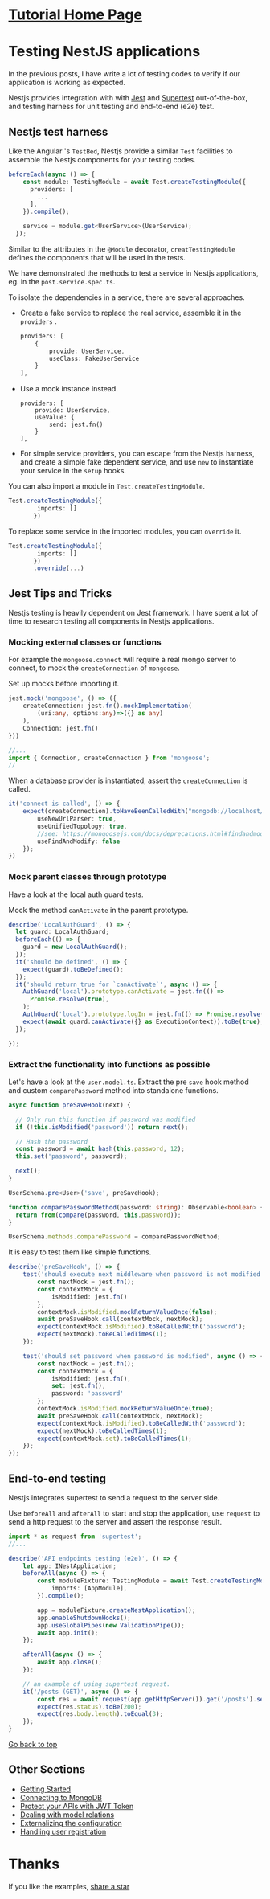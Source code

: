 [Tutorial Home Page](./index.md)
===
# Testing NestJS applications

In the previous posts,  I have write a lot of testing codes to verify if  our application is working as expected.

Nestjs provides integration with with [Jest](https://github.com/facebook/jest) and [Supertest](https://github.com/visionmedia/supertest) out-of-the-box, and testing harness for unit testing and  end-to-end (e2e) test.

##  Nestjs test harness

Like the Angular 's `TestBed`, Nestjs provide a similar `Test` facilities to assemble the Nestjs components for your testing codes.

```typescript
beforeEach(async () => {
    const module: TestingModule = await Test.createTestingModule({
      providers: [
        ...
      ],
    }).compile();

    service = module.get<UserService>(UserService);
  });

```

Similar to the attributes in the `@Module` decorator, `creatTestingModule` defines the components that will be used in the tests.

We have demonstrated the methods to test a service in Nestjs applications, eg. in the `post.service.spec.ts`.

To isolate the dependencies in a service,  there are several approaches.

* Create a fake service to replace the real service, assemble it in the `providers` .

  ```typescript
  providers: [
      {
          provide: UserService,
          useClass: FakeUserService
      }
  ],
  ```

* Use a mock instance instead.

  ```type
  providers: [
      provide: UserService,
      useValue: {
          send: jest.fn()
      }
  ],
  ```

* For simple service providers, you can escape from the Nestjs harness, and create a simple fake dependent service, and use `new` to instantiate your service in the  `setup` hooks.

You can also import a module in `Test.createTestingModule`.

```typescript
Test.createTestingModule({
        imports: []
       })
```
To replace some service in the imported modules, you can `override` it.

```typescript
Test.createTestingModule({
        imports: []
       })
       .override(...)
```

## Jest Tips and Tricks

Nestjs testing is heavily dependent on Jest framework.  I have spent a lot of time to research testing all components in Nestjs applications.

### Mocking external classes or functions

For example the  `mongoose.connect` will require a real mongo server to connect, to mock the `createConnection` of `mongoose`.

Set up mocks before importing it.

```typescript
jest.mock('mongoose', () => ({
    createConnection: jest.fn().mockImplementation(
        (uri:any, options:any)=>({} as any)
    ),
    Connection: jest.fn()
}))

//...
import { Connection, createConnection } from 'mongoose';
//
```
When a database provider is instantiated, assert the `createConnection` is called.

```typescript
it('connect is called', () => {
    expect(createConnection).toHaveBeenCalledWith("mongodb://localhost/blog", {
        useNewUrlParser: true,
        useUnifiedTopology: true,
        //see: https://mongoosejs.com/docs/deprecations.html#findandmodify
        useFindAndModify: false
    });
})
```

 ### Mock parent classes through prototype

Have a look at the local auth guard tests.

Mock the method `canActivate` in the parent  prototype.

```typescript
describe('LocalAuthGuard', () => {
  let guard: LocalAuthGuard;
  beforeEach(() => {
    guard = new LocalAuthGuard();
  });
  it('should be defined', () => {
    expect(guard).toBeDefined();
  });
  it('should return true for `canActivate`', async () => {
    AuthGuard('local').prototype.canActivate = jest.fn(() =>
      Promise.resolve(true),
    );
    AuthGuard('local').prototype.logIn = jest.fn(() => Promise.resolve());
    expect(await guard.canActivate({} as ExecutionContext)).toBe(true);
  });

});
```



### Extract the functionality into functions as possible

Let's have a look at the `user.model.ts`. Extract the pre `save` hook method and custom `comparePassword` method into standalone functions.

```typescript
async function preSaveHook(next) {

  // Only run this function if password was modified
  if (!this.isModified('password')) return next();

  // Hash the password
  const password = await hash(this.password, 12);
  this.set('password', password);

  next();
}

UserSchema.pre<User>('save', preSaveHook);

function comparePasswordMethod(password: string): Observable<boolean> {
  return from(compare(password, this.password));
}

UserSchema.methods.comparePassword = comparePasswordMethod;
```

It is easy to test them like simple functions.

```typescript
describe('preSaveHook', () => {
    test('should execute next middleware when password is not modified', async () => {
        const nextMock = jest.fn();
        const contextMock = {
            isModified: jest.fn()
        };
        contextMock.isModified.mockReturnValueOnce(false);
        await preSaveHook.call(contextMock, nextMock);
        expect(contextMock.isModified).toBeCalledWith('password');
        expect(nextMock).toBeCalledTimes(1);
    });

    test('should set password when password is modified', async () => {
        const nextMock = jest.fn();
        const contextMock = {
            isModified: jest.fn(),
            set: jest.fn(),
            password: 'password'
        };
        contextMock.isModified.mockReturnValueOnce(true);
        await preSaveHook.call(contextMock, nextMock);
        expect(contextMock.isModified).toBeCalledWith('password');
        expect(nextMock).toBeCalledTimes(1);
        expect(contextMock.set).toBeCalledTimes(1);
    });
});
```



## End-to-end testing

Nestjs integrates supertest to send a request to the server side.

Use `beforeAll` and `afterAll` to start and stop the application,  use `request` to send a http request to the server and assert the response result.

```typescript
import * as request from 'supertest';
//...

describe('API endpoints testing (e2e)', () => {
    let app: INestApplication;
    beforeAll(async () => {
        const moduleFixture: TestingModule = await Test.createTestingModule({
            imports: [AppModule],
        }).compile();

        app = moduleFixture.createNestApplication();
        app.enableShutdownHooks();
        app.useGlobalPipes(new ValidationPipe());
        await app.init();
    });

    afterAll(async () => {
        await app.close();
    });

    // an example of using supertest request.
    it('/posts (GET)', async () => {
        const res = await request(app.getHttpServer()).get('/posts').send();
        expect(res.status).toBe(200);
        expect(res.body.length).toEqual(3);
    });
}
```
[Go back to top](#dealing-with-model-relations)

## Other Sections
* [Getting Started](./guide.md)
* [Connecting to MongoDB](./mongo.md)
* [Protect your APIs with JWT Token](./auth.md)
* [Dealing with model relations](./model.md)
* [Externalizing the configuration](./config.md)
* [Handling user registration](./user.md)

# Thanks
If you like the examples, [share a star](https://github.com/souyang/souyang.github.io)